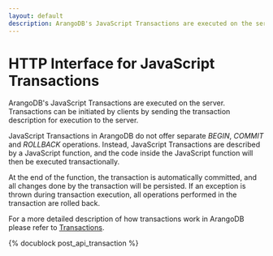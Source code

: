 ```yaml
---
layout: default
description: ArangoDB's JavaScript Transactions are executed on the server
---
```

HTTP Interface for JavaScript Transactions
==========================================

ArangoDB's JavaScript Transactions are executed on the server. Transactions can be 
initiated by clients by sending the transaction description for execution to
the server.

JavaScript Transactions in ArangoDB do not offer separate *BEGIN*, *COMMIT* and *ROLLBACK*
operations. Instead, JavaScript Transactions are described by a JavaScript function, 
and the code inside the JavaScript function will then be executed transactionally.

At the end of the function, the transaction is automatically committed, and all
changes done by the transaction will be persisted. If an exception is thrown
during transaction execution, all operations performed in the transaction are
rolled back.

For a more detailed description of how transactions work in ArangoDB please
refer to [Transactions](../transactions.html). 

<!-- RestTransactionHandler.cpp -->
{% docublock post_api_transaction %}
